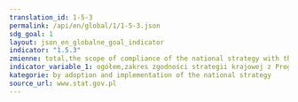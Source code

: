 ```yaml
---
translation_id: 1-5-3
permalink: /api/en/global/1/1-5-3.json
sdg_goal: 1
layout: json_en_globalne_goal_indicator
indicator: "1.5.3"
zmienne: total,the scope of compliance of the national strategy with the Sendai Program 2015-2030
indicator_variable_1: ogółem,zakres zgodności strategii krajowej z Programem z Sendai 2015-2030;
kategorie: by adoption and implementation of the national strategy
source_url: www.stat.gov.pl
---
```

